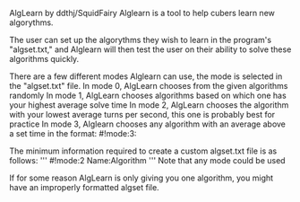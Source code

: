 AlgLearn by ddthj/SquidFairy
Alglearn is a tool to help cubers learn new algorythms.

The user can set up the algorythms they wish to learn in the program's "algset.txt," and Alglearn will then test the user on their ability
to solve these algorithms quickly.

There are a few different modes Alglearn can use, the mode is selected in the "algset.txt" file.
In mode 0, AlgLearn chooses from the given algorithms randomly
In mode 1, AlgLearn chooses algorithms based on which one has your highest average solve time
In mode 2, AlgLearn chooses the algorithm with your lowest average turns per second, this one is probably best for practice
In mode 3, Alglearn chooses any algorithm with an average above a set time in the format: #!mode:3:<time to beat>

The minimum information required to create a custom algset.txt file is as follows:
'''
#!mode:2 
Name:Algorithm
'''
Note that any mode could be used

If for some reason AlgLearn is only giving you one algorithm, you might have an improperly formatted algset file.
